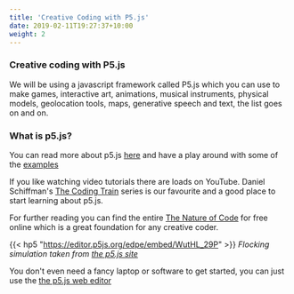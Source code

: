 ```yaml
---
title: 'Creative Coding with P5.js'
date: 2019-02-11T19:27:37+10:00
weight: 2
---
```


### Creative coding with P5.js

We will be using a javascript framework called P5.js which you can use to make games, interactive art, animations, musical instruments, physical models, geolocation tools, maps, generative speech and text, the list goes on and on.

### What is p5.js?

You can read more about p5.js [here](https://p5js.org/) and have a play around with some of the [examples](https://p5js.org/examples/)

If you like watching video tutorials there are loads on YouTube. Daniel Schiffman's [The Coding Train](https://www.youtube.com/user/shiffman/playlists?view=50&sort=dd&shelf_id=14) series is our favourite and a good place to start learning about p5.js.

For further reading you can find the entire [The Nature of Code](https://natureofcode.com/book/) for free online which is a great foundation for any creative coder.

{{< hp5 "https://editor.p5js.org/edpe/embed/WutHL_29P" >}}
_Flocking simulation taken from [the p5.js site](https://p5js.org/)_

You don't even need a fancy laptop or software to get started, you can just use the [the p5.js web editor](https://editor.p5js.org/)
